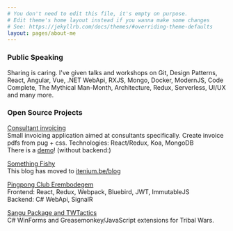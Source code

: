 ```yaml
---
# You don't need to edit this file, it's empty on purpose.
# Edit theme's home layout instead if you wanna make some changes
# See: https://jekyllrb.com/docs/themes/#overriding-theme-defaults
layout: pages/about-me
---
```


### Public Speaking

Sharing is caring. I've given talks and workshops on Git, Design Patterns, React,
Angular, Vue, .NET WebApi, RXJS, Mongo, Docker, ModernJS, Code Complete,
The Mythical Man-Month, Architecture, Redux, Serverless, UI/UX and many more.


### Open Source Projects

[Consultant invoicing][project-confac]  
Small invoicing application aimed at consultants specifically. Create invoice pdfs from pug + css.
Technologies: React/Redux, Koa, MongoDB  
There is a [demo][confac-demo]! (without backend:)

[Something Fishy][project-bliki]  
This blog has moved to [itenium.be/blog][itenium-blog]


[Pingpong Club Erembodegem][project-ttc]  
Frontend: React, Redux, Webpack, Bluebird, JWT, ImmutableJS  
Backend: C# WebApi, SignalR  


[Sangu Package and TWTactics][project-sangu]  
C# WinForms and Greasemonkey/JavaScript extensions for Tribal Wars.

[project-sangu]: https://sangu.be
[project-ttc]: https://github.com/TTCErembodegem
[project-bliki]: https://github.com/itenium-be/blog-posts
[project-confac]: https://github.com/itenium-be/confac
[confac-demo]: https://pongit.be/assets/confac-demo/index.html
[itenium-blog]: https://itenium.be/blog

